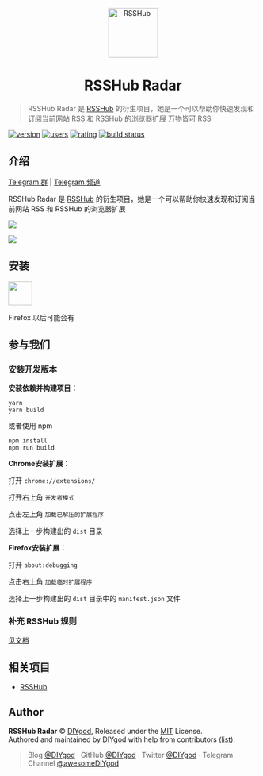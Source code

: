 <p align="center">
<img src="https://i.loli.net/2019/04/23/5cbeb7e41414c.png" alt="RSSHub" width="100">
</p>
<h1 align="center">RSSHub Radar</h1>

> RSSHub Radar 是 [RSSHub](https://github.com/DIYgod/RSSHub) 的衍生项目，她是一个可以帮助你快速发现和订阅当前网站 RSS 和 RSSHub 的浏览器扩展
> 万物皆可 RSS

[![version](https://img.shields.io/chrome-web-store/v/kefjpfngnndepjbopdmoebkipbgkggaa.svg?style=flat-square)](https://chrome.google.com/webstore/detail/kefjpfngnndepjbopdmoebkipbgkggaa)
[![users](https://img.shields.io/chrome-web-store/users/kefjpfngnndepjbopdmoebkipbgkggaa.svg?style=flat-square)](https://chrome.google.com/webstore/detail/kefjpfngnndepjbopdmoebkipbgkggaa)
[![rating](https://img.shields.io/chrome-web-store/rating/kefjpfngnndepjbopdmoebkipbgkggaa.svg?style=flat-square)](https://chrome.google.com/webstore/detail/kefjpfngnndepjbopdmoebkipbgkggaa)
[![build status](https://img.shields.io/travis/DIYgod/RSSHub-Radar/master.svg?style=flat-square)](https://travis-ci.org/DIYgod/RSSHub-Radar)

## 介绍

[Telegram 群](https://t.me/rsshub) | [Telegram 频道](https://t.me/awesomeRSSHub)

RSSHub Radar 是 [RSSHub](https://github.com/DIYgod/RSSHub) 的衍生项目，她是一个可以帮助你快速发现和订阅当前网站 RSS 和 RSSHub 的浏览器扩展

![](https://i.imgur.com/OvGZcOP.jpg)

![](https://i.imgur.com/UmzLrmx.jpg)

## 安装

<a href="https://chrome.google.com/webstore/detail/kefjpfngnndepjbopdmoebkipbgkggaa"><img src="https://raw.githubusercontent.com/alrra/browser-logos/master/src/chrome/chrome_128x128.png" width="48" /></a>

Firefox 以后可能会有

## 参与我们

### 安装开发版本

**安装依赖并构建项目：**

```
yarn
yarn build
```

或者使用 npm

```
npm install
npm run build
```

**Chrome安装扩展：**

打开 `chrome://extensions/`

打开右上角 `开发者模式`

点击左上角 `加载已解压的扩展程序`

选择上一步构建出的 `dist` 目录

**Firefox安装扩展：**

打开 `about:debugging`

点击右上角 `加载临时扩展程序`

选择上一步构建出的 `dist` 目录中的 `manifest.json` 文件

### 补充 RSSHub 规则

[见文档](https://docs.rsshub.app/joinus/#%E6%8F%90%E4%BA%A4%E6%96%B0%E7%9A%84-rsshub-radar-%E8%A7%84%E5%88%99)

## 相关项目

-   [RSSHub](https://github.com/DIYgod/RSSHub)

## Author

**RSSHub Radar** © [DIYgod](https://github.com/DIYgod), Released under the [MIT](./LICENSE) License.<br>
Authored and maintained by DIYgod with help from contributors ([list](https://github.com/DIYgod/RSSHub-radar/contributors)).

> Blog [@DIYgod](https://diygod.me) · GitHub [@DIYgod](https://github.com/DIYgod) · Twitter [@DIYgod](https://twitter.com/DIYgod) · Telegram Channel [@awesomeDIYgod](https://t.me/awesomeDIYgod)

